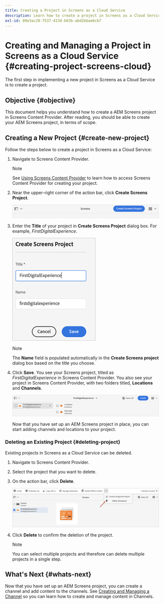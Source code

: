 ```yaml
---
title: Creating a Project in Screens as a Cloud Service
description: Learn how to create a project in Screens as a Cloud Service.
exl-id: 89e3ac28-7537-413d-b63b-abd2bbae6cb7
---
```

# Creating and Managing a Project in Screens as a Cloud Service {#creating-project-screens-cloud}

The first step in implementing a new project in Screens as a Cloud Service is to create a project.

## Objective {#objective}

This document helps you understand how to create a AEM Screens project in Screens Content Provider. After reading, you should be able to create your AEM Screens project, in terms of scope.

## Creating a New Project {#create-new-project}

Follow the steps below to create a project in Screens as a Cloud Service:

1. Navigate to Screens Content Provider.

   >[!NOTE]
   >See [Using Screens Content Provider](https://experienceleague.adobe.com/docs/experience-manager-cloud-service/content/screens-as-cloud-service/configure-screens-cloud/using-screens-content-provider.html) to learn how to access Screens Content Provider for creating your project.

1. Near the upper-right corner of the action bar, click **Create Screens Project**.

   ![create-screens-project1](/help/screens-cloud/assets/create-content/create-screens-project1.png)

1. Enter the **Title** of your project in **Create Screens Project** dialog box. For example, *FirstDigitalExperience*.

   ![create-screens-project2](/help/screens-cloud/assets/create-content/create-screens-project2.png)
   
   >[!NOTE]
   >The **Name** field is populated automatically in the **Create Screens project** dialog box based on the title you choose.

1. Click **Save**. You see your Screens project, titled as *FirstDigitalExperience* in Screens Content Provider. You also see your project in Screens Content Provider, with two folders titled, **Locations** and **Channels**.

   ![create-screens-project3](/help/screens-cloud/assets/create-content/create-screens-project3.png)

   Now that you have set up an AEM Screens project in place, you can start adding channels and locations to your project.

### Deleting an Existing Project {#deleting-project}

Existing projects in Screens as a Cloud Service can be deleted.

1. Navigate to Screens Content Provider.
1. Select the project that you want  to delete.
1. On the action bar, click **Delete**.

   ![create-project5](/help/screens-cloud/assets/create-content/create-project5.png)

1. Click **Delete** to confirm the deletion of the project.

   >[!NOTE]
   >You can select multiple projects and therefore can delete multiple projects in a single step.

## What's Next {#whats-next}

Now that you have set up an AEM Screens project, you can create a channel and add content to the channels. See [Creating and Managing a Channel](creating-channels-screens-cloud.md) so you can learn how to create and manage content in Channels.
